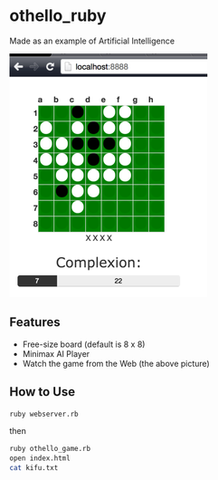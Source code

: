othello_ruby
============

Made as an example of Artificial Intelligence

![](./img/view.png)

Features
------------

+ Free-size board (default is 8 x 8)
+ Minimax AI Player
+ Watch the game from the Web (the above picture)


How to Use
------------

```sh
ruby webserver.rb
```
then
```sh
ruby othello_game.rb
open index.html
cat kifu.txt
```
